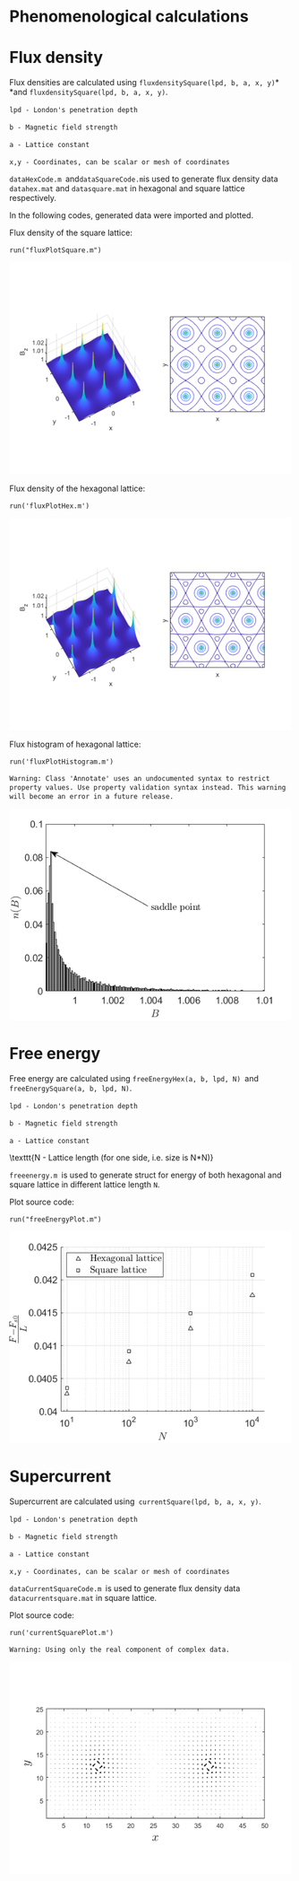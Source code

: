 # Phenomenological calculations
  
# Flux density


Flux densities are calculated using `fluxdensitySquare(lpd, b, a, x, y)`* *and `fluxdensitySquare(lpd, b, a, x, y)`.




`lpd - London's penetration depth`




`b - Magnetic field strength`




`a - Lattice constant`




`x,y - Coordinates, can be scalar or mesh of coordinates `


  


`dataHexCode.m `and` dataSquareCode.m `is used to generate flux density data `datahex.mat` and `datasquare.mat` in hexagonal and square lattice respectively.




In the following codes, generated data were imported and plotted.




Flux density of the square lattice:



```matlab:Code
run("fluxPlotSquare.m")
```


![figure_0.png](phenomenology_images/figure_0.png)



Flux density of the hexagonal lattice:



```matlab:Code
run('fluxPlotHex.m')
```


![figure_1.png](phenomenology_images/figure_1.png)



Flux histogram of hexagonal lattice:



```matlab:Code
run('fluxPlotHistogram.m')
```


```text:Output
Warning: Class 'Annotate' uses an undocumented syntax to restrict property values. Use property validation syntax instead. This warning will become an error in a future release.
```


![figure_2.png](phenomenology_images/figure_2.png)

  
# Free energy


Free energy are calculated using `freeEnergyHex(a, b, lpd, N) `and `freeEnergySquare(a, b, lpd, N)`.




`lpd - London's penetration depth`




`b - Magnetic field strength`




`a - Lattice constant`




\texttt{N - Lattice length (for one side, i.e. size is N*N)}


  


`freeenergy.m `is used to generate struct for energy of both hexagonal and square lattice in different lattice length `N`.




Plot source code:



```matlab:Code
run("freeEnergyPlot.m")
```


![figure_3.png](phenomenology_images/figure_3.png)

# Supercurrent


Supercurrent are calculated using` currentSquare(lpd, b, a, x, y)`.




`lpd - London's penetration depth`




`b - Magnetic field strength`




`a - Lattice constant`




`x,y - Coordinates, can be scalar or mesh of coordinates `


  


`dataCurrentSquareCode.m `is used to generate flux density data `datacurrentsquare.mat` in square lattice.




Plot source code:



```matlab:Code
run('currentSquarePlot.m')
```


```text:Output
Warning: Using only the real component of complex data.
```


![figure_4.png](phenomenology_images/figure_4.png)

